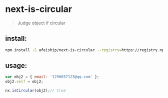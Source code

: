 # next-is-circular
> Judge object if circular

## install:
```bash
npm install -S afeiship/next-is-circular --registry=https://registry.npm.taobao.org
```

## usage:
```js
var obj2 = { email: '1290657123@qq.com' };
obj2.self = obj2;

nx.isCircular(obj2);// true
```

